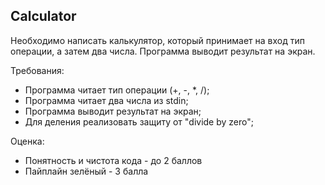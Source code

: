 ## Calculator

Необходимо написать калькулятор, который принимает на вход тип 
операции, а затем два числа.
Программа выводит результат на экран.

Требования:
- Программа читает тип операции (+, -, *, /);
- Программа читает два числа из stdin;
- Программа выводит результат на экран;
- Для деления реализовать защиту от "divide by zero";

Оценка:
- Понятность и чистота кода - до 2 баллов
- Пайплайн зелёный - 3 балла
